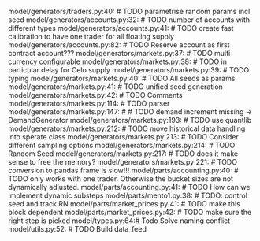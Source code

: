 model/generators/traders.py:40:        # TODO parametrise random params incl. seed
model/generators/accounts.py:32:        # TODO number of accounts with different types
model/generators/accounts.py:41:        # TODO create fast calibration to have one trader for all floating supply
model/generators/accounts.py:82:        # TODO Reserve account as first contract account???
model/generators/markets.py:37:    # TODO multi currency configurable
model/generators/markets.py:38:    # TODO in particular delay for Celo supply
model/generators/markets.py:39:    # TODO typing
model/generators/markets.py:40:    # TODO All seeds as params
model/generators/markets.py:41:    # TODO unified seed generation
model/generators/markets.py:42:    # TODO Comments
model/generators/markets.py:114:        # TODO parser
model/generators/markets.py:147:        #     # TODO  demand increment missing -> DemandGenerator
model/generators/markets.py:193:        # TODO use quantlib
model/generators/markets.py:212:        # TODO move historical data handling into sperate class
model/generators/markets.py:213:        # TODO Consider different sampling options
model/generators/markets.py:214:        # TODO Random Seed
model/generators/markets.py:217:        # TODO does it make sense to free the memory?
model/generators/markets.py:221:        # TODO conversion to pandas frame is slow!!!
model/parts/accounting.py:40:    # TODO only works with one trader. Otherwise the bucket sizes are not dynamically adjusted.
model/parts/accounting.py:41:    # TODO How can we implement dynamic substeps
model/parts/mento1.py:38:    # TODO: control seed and track RN
model/parts/market_prices.py:41:    # TODO make this block dependent
model/parts/market_prices.py:42:    # TODO make sure the right step is picked
model/types.py:64:# Todo Solve naming conflict
model/utils.py:52:    # TODO Build data_feed
